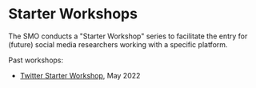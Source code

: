 # Starter Workshops

The SMO conducts a "Starter Workshop" series to facilitate the entry for (future) social media researchers working with a specific platform.

Past workshops:
* [Twitter Starter Workshop](Twitter-Starter-Workshop), May 2022